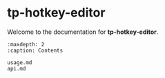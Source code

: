 # tp-hotkey-editor

Welcome to the documentation for **tp-hotkey-editor**.

```{toctree}
:maxdepth: 2
:caption: Contents

usage.md
api.md